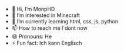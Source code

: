 - 👋 Hi, I’m MonpHD
- 👀 I’m interested in Minecraft
- 🌱 I’m currently learning html, css, js, python
- 📫 How to reach me I´dont now
- 😄 Pronouns: He
- ⚡ Fun fact: Ich kann Englisch
